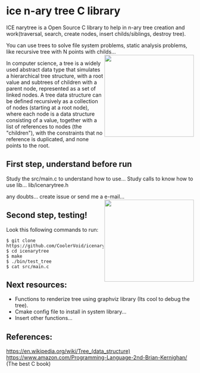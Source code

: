 # ice n-ary tree C library
ICE narytree is a Open Source C library to help in n-ary tree creation and work(traversal, search, create nodes, insert childs/siblings, destroy tree).

You can use trees to solve file system problems, static analysis problems,  like recursive tree with N points with childs...
<img align="right" width="240" height="220" src="https://raw.githubusercontent.com/CoolerVoid/icenarytree/master/doc/wide-shot-isolated-tree-covered-snow-snowy-area-just-like-fairytale_181624-5468.jpg">

In computer science, a tree is a widely used abstract data type that simulates a hierarchical tree structure, with a root value and subtrees of children with a parent node, represented as a set of linked nodes. A tree data structure can be defined recursively as a collection of nodes (starting at a root node), where each node is a data structure consisting of a value, together with a list of references to nodes (the "children"), with the constraints that no reference is duplicated, and none points to the root.

First step, understand before run
--

Study the src/main.c to understand how to use...
Study calls to know how to use  lib...  lib/icenarytree.h

any doubts... create issue or send me a e-mail...
<img align="right" width="240" height="220" src="https://upload.wikimedia.org/wikipedia/commons/5/5f/Tree_%28computer_science%29.svg">

Second step, testing!
--


Look this following commands to run:
```
$ git clone https://github.com/CoolerVoid/icenarytree
$ cd icenarytree
$ make
$ ./bin/test_tree
$ cat src/main.c
```



Next resources:
--

* Functions to renderize tree using graphviz library (Its cool to debug the tree).
* Cmake config file to install in system library...
* Insert other functions...


References:
--
https://en.wikipedia.org/wiki/Tree_(data_structure)
https://www.amazon.com/Programming-Language-2nd-Brian-Kernighan/ (The best C book)
